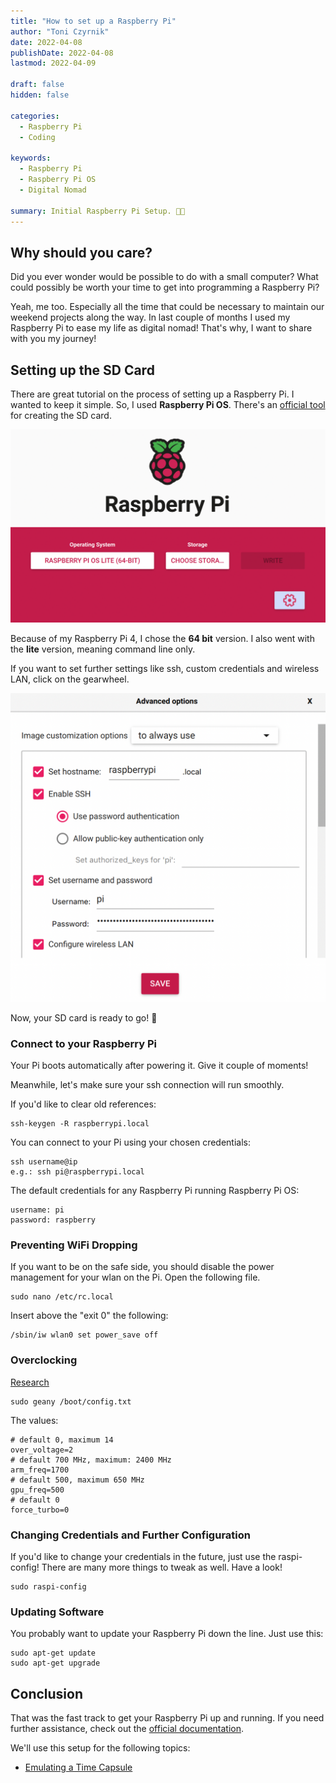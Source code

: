 ```yaml
---
title: "How to set up a Raspberry Pi"
author: "Toni Czyrnik"
date: 2022-04-08
publishDate: 2022-04-08
lastmod: 2022-04-09

draft: false
hidden: false

categories:
  - Raspberry Pi
  - Coding

keywords:
  - Raspberry Pi
  - Raspberry Pi OS
  - Digital Nomad

summary: Initial Raspberry Pi Setup. 👨‍💻
---
```


## Why should you care?

Did you ever wonder would be possible to do with a small computer? What could possibly be worth your time to get into programming a Raspberry Pi?

Yeah, me too. Especially all the time that could be necessary to maintain our weekend projects along the way. In last couple of months I used my Raspberry Pi to ease my life as digital nomad! That's why, I want to share with you my journey! 

## Setting up the SD Card

There are great tutorial on the process of setting up a Raspberry Pi. I wanted to keep it simple. So, I used **Raspberry Pi OS**. There's an [official tool](https://www.raspberrypi.com/software/) for creating the SD card. 

![Official Tool](./tool.png)

Because of my Raspberry Pi 4, I chose the **64 bit** version. I also went with the **lite** version, meaning command line only.

If you want to set further settings like ssh, custom credentials and wireless LAN, click on the gearwheel.

![Advanced Options](./options.png)

Now, your SD card is ready to go! 🎉

### Connect to your Raspberry Pi

Your Pi boots automatically after powering it. Give it couple of moments!

Meanwhile, let's make sure your ssh connection will run smoothly.

If you'd like to clear old references:

	ssh-keygen -R raspberrypi.local
	
You can connect to your Pi using your chosen credentials:

	ssh username@ip
	e.g.: ssh pi@raspberrypi.local

The default credentials for any Raspberry Pi running Raspberry Pi OS:

	username: pi
	password: raspberry
	

### Preventing WiFi Dropping

If you want to be on the safe side, you should disable the power management for your wlan on the Pi. Open the following file.

	sudo nano /etc/rc.local
	
Insert above the "exit 0" the following: 

	/sbin/iw wlan0 set power_save off
	
	
### Overclocking

[Research](https://qengineering.eu/overclocking-the-raspberry-pi-4.html)

	sudo geany /boot/config.txt
	
	
The values:

	# default 0, maximum 14
	over_voltage=2
	# default 700 MHz, maximum: 2400 MHz
	arm_freq=1700
	# default 500, maximum 650 MHz
	gpu_freq=500
	# default 0
	force_turbo=0
	
	
### Changing Credentials and Further Configuration

If you'd like to change your credentials in the future, just use the raspi-config! There are many more things to tweak as well. Have a look!

	sudo raspi-config

### Updating Software

You probably want to update your Raspberry Pi down the line. Just use this:

	sudo apt-get update 
	sudo apt-get upgrade 

## Conclusion

That was the fast track to get your Raspberry Pi up and running. If you need further assistance, check out the [official documentation](https://www.raspberrypi.com/documentation/computers/getting-started.html).

We'll use this setup for the following topics:

- [Emulating a Time Capsule](https://czyrnik.me/blog/how-to-use-a-raspberry-as-time-capsule)
